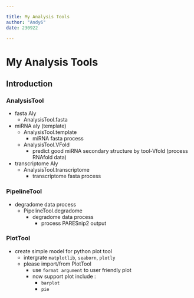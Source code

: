 ```yaml
---

title: My Analysis Tools
author: "Andy6"
date: 230922

---
```


# My Analysis Tools

## Introduction

### AnalysisTool 

- fasta Aly
    + AnalysisTool.fasta
- miRNA aly (template)
    + AnalysisTool.template
        * miRNA fasta process
    + AnalysisTool.VFold
        * predict good miRNA secondary structure by tool-Vfold (process RNAfold data)
- transcriptome Aly
    + AnalysisTool.transcriptome
        * transcriptome fasta process

### PipelineTool

- degradome data process
    + PipelineTool.degradome
        * degradome data process
            - process PARESnip2 output

### PlotTool

- create simple model for python plot tool
    + intergrate `matplotlib`, `seaborn`, `plotly`
    + please import/from PlotTool
        * use `format argument` to user friendly plot
        * now support plot include :
            - `barplot`
            - `pie`

